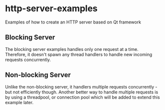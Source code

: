 # http-server-examples

Examples of how to create an HTTP server based on Qt framework

## Blocking Server

The blocking server examples handles only one request at a time. Therefore, it doesn't spawn any thread handlers to handle new incoming requests concurrently.

## Non-blocking Server

Unlike the non-blocking server, it handlers multiple requests concurrently - but not efficiently though. Another better way to handle multiple requests is by using a threadpool, or connection pool which will be added to extend this example later.
